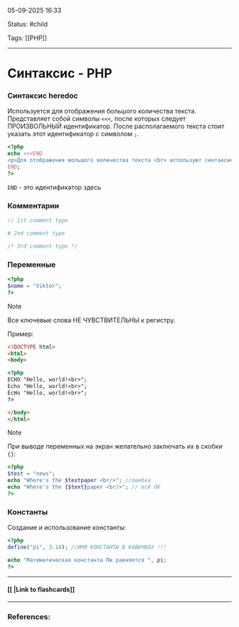 


05-09-2025 16:33

Status: #child 

Tags: [[PHP]]

---
# Синтаксис - PHP


### Синтаксис heredoc 

Используется для отображения большого количества текста. Представляет собой символы `<<<`, после которых следует ПРОИЗВОЛЬНЫЙ идентификатор. После располагаемого текста стоит указать этот идентификатор с символом `;`.

```php
<?php 
echo <<<END
<p>Для отображения юольшого количества текста <br> используют синтаксис heredoc</p>
END;
?>
```

`END` - это идентификатор здесь

### Комментарии

```php
// 1st comment type

# 2nd comment type

/* 3rd comment type */
```


### Переменные

```php
<?php
$name = "Viktor";
?>
```


> [!note]
> Все ключевые слова НЕ ЧУВСТВИТЕЛЬНЫ к регистру.

Пример:
```html
<!DOCTYPE html>
<html>
<body>

<?php
ECHO "Hello, world!<br>";
Echo "Hello, world!<br>";
EcHo "Hello, world!<br>";
?>

</body>
</html>
```

>[!note]
> При выводе переменных на экран желательно заключать их в скобки `{}`:
> ```php
> <?php
> $test = "news";
> echo "Where's the $textpaper <br/>"; //ошибка
> echo "Where's the {$text}paper <br/>"; // всё ОК
> ?>
> ```


### Константы

Создание и использование  константы:

```php
<?php
define("pi", 3.14); //ИМЯ КОНСТАНТЫ В КАВЫЧКАХ !!!

echo "Математическая константа Пи равняется ", pi; 
?>
```



----
#### [[ |Link to flashcards]]



---
### References: